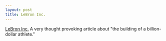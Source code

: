 ```yaml
--- 
layout: post
title: LeBron Inc.
---
```

<a href="http://money.cnn.com/2007/11/28/news/newsmakers/lebron_james.fortune/">LeBron Inc.</a> A very thought provoking article about "the building of a billion-dollar athlete."

